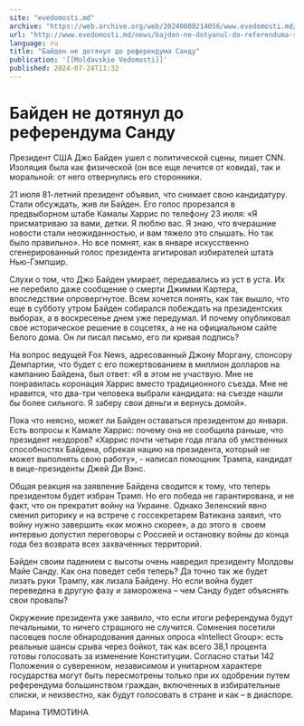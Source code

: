 ```yaml
---
site: "evedomosti.md"
archive: "https://web.archive.org/web/20240808214056/www.evedomosti.md/news/bajden-ne-dotyanul-do-referenduma-sandu"
url: "http://www.evedomosti.md/news/bajden-ne-dotyanul-do-referenduma-sandu"
language: ru
title: "Байден не дотянул до референдума Санду"
publication: '[[Moldavskie Vedomosti]]'
published: 2024-07-24T11:32
---
```


# Байден не дотянул до референдума Санду

Президент США Джо Байден ушел с политической сцены, пишет CNN. Изоляция была как физической (он все еще лечится от ковида), так и моральной: от него отвернулись его сторонники.

21 июля 81-летний президент объявил, что снимает свою кандидатуру. Стали обсуждать, жив ли Байден. Его голос прорезался в предвыборном штабе Камалы Харрис по телефону 23 июля: «Я присматриваю за вами, детки. Я люблю вас. Я знаю, что вчерашние новости стали неожиданностью, и вам тяжело это слышать. Но так было правильно». Но все помнят, как в январе искусственно сгенерированный голос президента агитировал избирателей штата Нью-Гэмпшир.

Слухи о том, что Джо Байден умирает, передавались из уст в уста. Их не перебило даже сообщение о смерти Джимми Картера, впоследствии опровергнутое. Всем хочется понять, как так вышло, что еще в субботу утром Байден собирался побеждать на президентских выборах, а в воскресенье днем уже передумал. И почему опубликовал свое историческое решение в соцсетях, а не на официальном сайте Белого дома. Он ли писал письмо, его ли кривая подпись?

На вопрос ведущей Fox News, адресованный Джону Моргану, спонсору Демпартии, что будет с его пожертвованием в миллион долларов на кампанию Байдена, был ответ: «Я в этом не участвую. Мне не понравилась коронация Харрис вместо традиционного съезда. Мне не нравится, что два-три человека выбрали кандидата: на съезде нашли бы более сильного. Я заберу свои деньги и вернусь домой».

Пока что неясно, может ли Байден оставаться президентом до января. Есть вопросы к Камале Харрис: почему она не сообщила раньше, что президент нездоров? «Харрис почти четыре года лгала об умственных способностях Байдена, обрекая нацию на президента, который не может выполнять свою работу», - написал помощник Трампа, кандидат в вице-президенты Джей Ди Вэнс.

Общая реакция на заявление Байдена сводится к тому, что теперь президентом будет избран Трамп. Но его победа не гарантирована, и не факт, что он прекратит войну на Украине. Однако Зеленский явно сменил риторику и на встрече с госсекретарем Ватикана заявил, что войну нужно завершить «как можно скорее», а до этого в  своем интервью допустил переговоры с Россией и остановку войны до конца года без возврата всех захваченных территорий.

Байден своим падением с высоты очень навредил президенту Молдовы Майе Санду. Как она поведет себя теперь? Да точно так же будет лизать руки Трампу, как лизала Байдену. Но если война будет переведена в другую фазу и заморожена – чем Санду будет объяснять свои провалы?

Окружение президента уже заявило, что если итоги референдума будут печальными, то ничего страшного не случится. Сомнения посетили пасовцев после обнародования данных опроса «Intellect Group»: есть реальные шансы срыва через бойкот, так как всего 38,1 процента готовы голосовать за изменение Конституции. Согласно статьи 142 Положения о суверенном, независимом и унитарном характере государства могут быть пересмотрены только при их одобрении путем референдума большинством граждан, включенных в избирательные списки, и неизвестно, как будут голосовать в стране и как – в диаспоре.

Марина ТИМОТИНА